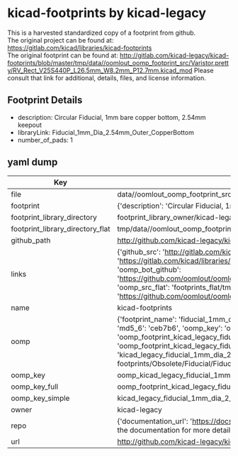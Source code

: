 # kicad-footprints by kicad-legacy  
This is a harvested standardized copy of a footprint from github.  
The original project can be found at:  
https://gitlab.com/kicad/libraries/kicad-footprints  
The original footprint can be found at:
http://gitlab.com/kicad-legacy/kicad-footprints/blob/master/tmp/data//oomlout_oomp_footprint_src/Varistor.pretty/RV_Rect_V25S440P_L26.5mm_W8.2mm_P12.7mm.kicad_mod
Please consult that link for additional, details, files, and license information.  
## Footprint Details
* description: Circular Fiducial, 1mm bare copper bottom, 2.54mm keepout  
* libraryLink: Fiducial_1mm_Dia_2.54mm_Outer_CopperBottom  
* number_of_pads: 1  
## yaml dump  
| Key | Value |  
| --- | --- |  
| file | data//oomlout_oomp_footprint_src/kicad-footprints/Obsolete/Fiducial/Fiducial_1mm_Dia_2.54mm_Outer_CopperBottom.kicad_mod |  
| footprint | {'description': 'Circular Fiducial, 1mm bare copper bottom, 2.54mm keepout', 'libraryLink': 'Fiducial_1mm_Dia_2.54mm_Outer_CopperBottom', 'number_of_pads': 1} |  
| footprint_library_directory | footprint_library_owner/kicad-legacy_kicad-footprints |  
| footprint_library_directory_flat | tmp/data//oomlout_oomp_footprint_src/footprints_flat/kicad_legacy_fiducial_1mm_dia_2_54mm_outer_copperbottom_fiducial_1mm_dia_2_54mm_outer_copperbottom/working |  
| github_path | http://github.com/kicad-legacy/kicad-footprints/blob/master/tmp/data//oomlout_oomp_footprint_src/Obsolete/Fiducial/Fiducial_1mm_Dia_2.54mm_Outer_CopperBottom.kicad_mod |  
| links | {'github_src': 'http://gitlab.com/kicad-legacy/kicad-footprints/blob/master/tmp/data//oomlout_oomp_footprint_src/Varistor.pretty/RV_Rect_V25S440P_L26.5mm_W8.2mm_P12.7mm.kicad_mod', 'github_src_repo': 'https://gitlab.com/kicad/libraries/kicad-footprints', 'oomp_bot': 'tmp/data//oomlout_oomp_footprint_src/footprints/kicad_legacy_fiducial_1mm_dia_2_54mm_outer_copperbottom_fiducial_1mm_dia_2_54mm_outer_copperbottom/working', 'oomp_bot_github': 'https://github.com/oomlout/oomlout_oomp_footprint_bot/tree/main/tmp/data//oomlout_oomp_footprint_src/footprints/kicad_legacy_fiducial_1mm_dia_2_54mm_outer_copperbottom_fiducial_1mm_dia_2_54mm_outer_copperbottom/working', 'oomp_src_flat': 'footprints_flat/tmp/data//oomlout_oomp_footprint_src/footprints_flat/kicad_legacy_fiducial_1mm_dia_2_54mm_outer_copperbottom_fiducial_1mm_dia_2_54mm_outer_copperbottom/working', 'oomp_src_flat_github': 'https://github.com/oomlout/oomlout_oomp_footprint_src/tree/main/tmp/data//oomlout_oomp_footprint_src/footprints_flat/kicad_legacy_fiducial_1mm_dia_2_54mm_outer_copperbottom_fiducial_1mm_dia_2_54mm_outer_copperbottom/working'} |  
| name | kicad-footprints |  
| oomp | {'footprint_name': 'fiducial_1mm_dia_2_54mm_outer_copperbottom', 'library_name': 'fiducial_1mm_dia_2_54mm_outer_copperbottom_kicad_mod', 'md5': 'ceb7b685e1ad609d4a9c29950eda7bcc', 'md5_10': 'ceb7b685e1', 'md5_5': 'ceb7b', 'md5_6': 'ceb7b6', 'oomp_key': 'oomp_kicad_legacy_fiducial_1mm_dia_2_54mm_outer_copperbottom_fiducial_1mm_dia_2_54mm_outer_copperbottom', 'oomp_key_extra': 'oomp_footprint_kicad_legacy_fiducial_1mm_dia_2_54mm_outer_copperbottom_fiducial_1mm_dia_2_54mm_outer_copperbottom', 'oomp_key_full': 'oomp_footprint_kicad_legacy_fiducial_1mm_dia_2_54mm_outer_copperbottom_fiducial_1mm_dia_2_54mm_outer_copperbottom_ceb7b6', 'oomp_key_simple': 'kicad_legacy_fiducial_1mm_dia_2_54mm_outer_copperbottom_fiducial_1mm_dia_2_54mm_outer_copperbottom', 'original_filename': 'data//oomlout_oomp_footprint_src/kicad-footprints/Obsolete/Fiducial/Fiducial_1mm_Dia_2.54mm_Outer_CopperBottom.kicad_mod', 'owner_name': 'kicad_legacy'} |  
| oomp_key | oomp_kicad_legacy_fiducial_1mm_dia_2_54mm_outer_copperbottom_fiducial_1mm_dia_2_54mm_outer_copperbottom |  
| oomp_key_full | oomp_footprint_kicad_legacy_fiducial_1mm_dia_2_54mm_outer_copperbottom_fiducial_1mm_dia_2_54mm_outer_copperbottom |  
| oomp_key_simple | kicad_legacy_fiducial_1mm_dia_2_54mm_outer_copperbottom_fiducial_1mm_dia_2_54mm_outer_copperbottom |  
| owner | kicad-legacy |  
| repo | {'documentation_url': 'https://docs.github.com/rest/overview/resources-in-the-rest-api#rate-limiting', 'message': "API rate limit exceeded for 84.66.142.224. (But here's the good news: Authenticated requests get a higher rate limit. Check out the documentation for more details.)"} |  
| url | http://github.com/kicad-legacy/kicad-footprints |  

